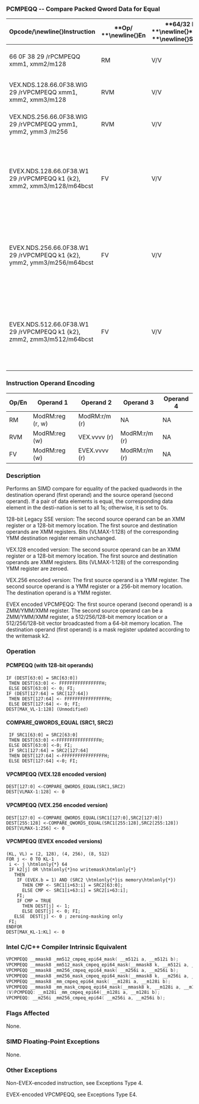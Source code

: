 ### PCMPEQQ -- Compare Packed Qword Data for Equal


|**Opcode/**\newline{}**Instruction**|**Op/ **\newline{}**En**|**64/32 bit **\newline{}**Mode **\newline{}**Support**|**CPUID **\newline{}**Feature **\newline{}**Flag**|**Description**|
|------------------------------------|------------------------|------------------------------------------------------|--------------------------------------------------|---------------|
|66 0F 38 29 /rPCMPEQQ xmm1, xmm2/m128|RM|V/V|SSE4_1|Compare packed qwords in xmm2/m128 and xmm1 for equality.|
|VEX.NDS.128.66.0F38.WIG 29 /rVPCMPEQQ xmm1, xmm2, xmm3/m128|RVM|V/V|AVX|Compare packed quadwords in xmm3/m128 and xmm2 for equality.|
|VEX.NDS.256.66.0F38.WIG 29 /rVPCMPEQQ ymm1, ymm2, ymm3 /m256|RVM|V/V|AVX2|Compare packed quadwords in ymm3/m256 and ymm2 for equality.|
|EVEX.NDS.128.66.0F38.W1 29 /rVPCMPEQQ k1 {k2}, xmm2, xmm3/m128/m64bcst|FV|V/V|AVX512VLAVX512F|Compare Equal between int64 vector xmm2 and int64 vector xmm3/m128/m64bcst, and set vector mask k1 to reflect the zero/nonzero status of each element of the result, under writemask.|
|EVEX.NDS.256.66.0F38.W1 29 /rVPCMPEQQ k1 {k2}, ymm2, ymm3/m256/m64bcst|FV|V/V|AVX512VLAVX512F|Compare Equal between int64 vector ymm2 and int64 vector ymm3/m256/m64bcst, and set vector mask k1 to reflect the zero/nonzero status of each element of the result, under writemask.|
|EVEX.NDS.512.66.0F38.W1 29 /rVPCMPEQQ k1 {k2}, zmm2, zmm3/m512/m64bcst|FV|V/V|AVX512F|Compare Equal between int64 vector zmm2 and int64 vector zmm3/m512/m64bcst, and set vector mask k1 to reflect the zero/nonzero status of each element of the result, under writemask.|
### Instruction Operand Encoding


|Op/En|Operand 1|Operand 2|Operand 3|Operand 4|
|-----|---------|---------|---------|---------|
|RM|ModRM:reg (r, w)|ModRM:r/m (r)|NA|NA|
|RVM|ModRM:reg (w)|VEX.vvvv (r)|ModRM:r/m (r)|NA|
|FV|ModRM:reg (w)|EVEX.vvvv (r)|ModRM:r/m (r)|NA|
### Description


Performs an SIMD compare for equality of the packed quadwords in the destination operand (first operand) and the source operand (second operand).  If a pair of data elements is equal, the corresponding data element in the desti-nation is set to all 1s; otherwise, it is set to 0s.

128-bit Legacy SSE version: The second source operand can be an XMM register or a 128-bit memory location. The first source and destination operands are XMM registers. Bits (VLMAX-1:128) of the corresponding YMM destination register remain unchanged.

VEX.128 encoded version: The second source operand can be an XMM register or a 128-bit memory location. The first source and destination operands are XMM registers. Bits (VLMAX-1:128) of the corresponding YMM register are zeroed.

VEX.256 encoded version: The first source operand is a YMM register. The second source operand is a YMM register or a 256-bit memory location. The destination operand is a YMM register.

EVEX encoded VPCMPEQQ: The first source operand (second operand) is a ZMM/YMM/XMM register. The second source operand can be a ZMM/YMM/XMM register, a 512/256/128-bit memory location or a 512/256/128-bit vector broadcasted from a 64-bit memory location. The destination operand (first operand) is a mask register updated according to the writemask k2.


### Operation
#### PCMPEQQ (with 128-bit operands)
```info-verb
IF (DEST[63:0] = SRC[63:0]) 
 THEN DEST[63:0] <-  FFFFFFFFFFFFFFFFH;
 ELSE DEST[63:0] <-  0; FI;
IF (DEST[127:64] = SRC[127:64]) 
 THEN DEST[127:64] <-  FFFFFFFFFFFFFFFFH;
 ELSE DEST[127:64] <-  0; FI;
DEST[MAX_VL-1:128] (Unmodified)
```
#### COMPARE_QWORDS_EQUAL (SRC1, SRC2)
```info-verb
 IF SRC1[63:0] = SRC2[63:0]
 THEN DEST[63:0]  <-FFFFFFFFFFFFFFFFH;
 ELSE DEST[63:0] <- 0; FI;
 IF SRC1[127:64] = SRC2[127:64]
 THEN DEST[127:64]  <-FFFFFFFFFFFFFFFFH;
 ELSE DEST[127:64] <- 0; FI;
```
#### VPCMPEQQ (VEX.128 encoded version)
```info-verb
DEST[127:0]  <-COMPARE_QWORDS_EQUAL(SRC1,SRC2)
DEST[VLMAX-1:128]  <- 0
```
#### VPCMPEQQ (VEX.256 encoded version)
```info-verb
DEST[127:0] <- COMPARE_QWORDS_EQUAL(SRC1[127:0],SRC2[127:0])
DEST[255:128] <- COMPARE_QWORDS_EQUAL(SRC1[255:128],SRC2[255:128])
DEST[VLMAX-1:256]  <- 0
```
#### VPCMPEQQ (EVEX encoded versions)
```info-verb
(KL, VL) = (2, 128), (4, 256), (8, 512)
FOR j  <- 0 TO KL-1
 i  <- j \htmlonly{*} 64
 IF k2[j] OR \htmlonly{*}no writemask\htmlonly{*}
   THEN 
    IF (EVEX.b = 1) AND (SRC2 \htmlonly{*}is memory\htmlonly{*})
      THEN CMP <-  SRC1[i+63:i] = SRC2[63:0];
      ELSE CMP  <- SRC1[i+63:i] = SRC2[i+63:i];
    FI;
    IF CMP = TRUE
      THEN DEST[j]  <- 1;
      ELSE DEST[j] <-  0; FI;
   ELSE  DEST[j] <-  0 ; zeroing-masking only
 FI;
ENDFOR
DEST[MAX_KL-1:KL] <-  0
```

### Intel C/C++ Compiler Intrinsic Equivalent

```cpp
VPCMPEQQ __mmask8 _mm512_cmpeq_epi64_mask( __m512i a, __m512i b);
VPCMPEQQ __mmask8 _mm512_mask_cmpeq_epi64_mask(__mmask8 k, __m512i a, __m512i b);
VPCMPEQQ __mmask8 _mm256_cmpeq_epi64_mask( __m256i a, __m256i b);
VPCMPEQQ __mmask8 _mm256_mask_cmpeq_epi64_mask(__mmask8 k, __m256i a, __m256i b);
VPCMPEQQ __mmask8 _mm_cmpeq_epi64_mask( __m128i a, __m128i b);
VPCMPEQQ __mmask8 _mm_mask_cmpeq_epi64_mask(__mmask8 k, __m128i a, __m128i b);
(V)PCMPEQQ: __m128i _mm_cmpeq_epi64(__m128i a, __m128i b);
VPCMPEQQ: __m256i _mm256_cmpeq_epi64( __m256i a, __m256i b);
```
### Flags Affected


None.

### SIMD Floating-Point Exceptions


None.

### Other Exceptions


Non-EVEX-encoded instruction, see Exceptions Type 4.

EVEX-encoded VPCMPEQQ, see Exceptions Type E4.

